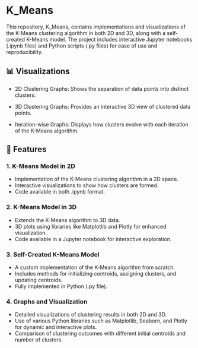 # K_Means

This repository, K_Means, contains implementations and visualizations of the K-Means clustering algorithm in both 2D and 3D, along with a self-created K-Means model. The project includes interactive Jupyter notebooks (.ipynb files) and Python scripts (.py files) for ease of use and reproducibility.

## 📊 Visualizations

- 2D Clustering Graphs: Shows the separation of data points into distinct clusters.

- 3D Clustering Graphs: Provides an interactive 3D view of clustered data points.

- Iteration-wise Graphs: Displays how clusters evolve with each iteration of the K-Means algorithm.

## 🚀 Features

### 1. K-Means Model in 2D
- Implementation of the K-Means clustering algorithm in a 2D space.
- Interactive visualizations to show how clusters are formed.
- Code available in both .ipynb format.

### 2. K-Means Model in 3D
- Extends the K-Means algorithm to 3D data.
- 3D plots using libraries like Matplotlib and Plotly for enhanced visualization.
- Code available in a Jupyter notebook for interactive exploration.

### 3. Self-Created K-Means Model
- A custom implementation of the K-Means algorithm from scratch.
- Includes methods for initializing centroids, assigning clusters, and updating centroids.
- Fully implemented in Python (.py file).

### 4. Graphs and Visualization
- Detailed visualizations of clustering results in both 2D and 3D.
- Use of various Python libraries such as Matplotlib, Seaborn, and Plotly for dynamic and interactive plots.
- Comparison of clustering outcomes with different initial centroids and number of clusters.
